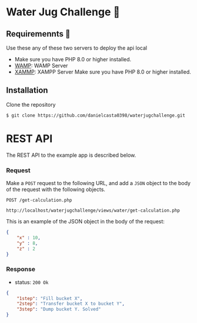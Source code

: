 # Water Jug Challenge 🚀

## Requiremennts 📙
Use these any of these two servers to deploy the api local
* Make sure you have PHP 8.0 or higher installed.
* [WAMP](https://www.wampserver.com/en/): WAMP Server
* [XAMMP](https://www.apachefriends.org/es/index.html): XAMPP Server
Make sure you have PHP 8.0 or higher installed.

## Installation
Clone the repository 
```
$ git clone https://github.com/danielcasta0398/waterjugchallenge.git
```
# REST API
The REST API to the example app is described below.
### Request

Make a ``POST`` request to the following URL, and add a ``JSON`` object to the body of the request with the following objects.

`POST /get-calculation.php`

    http://localhost/waterjugchallenge/views/water/get-calculation.php

This is an example of the JSON object in the body of the request:

```json
{
    "x" : 10,
    "y" : 8,
    "z" : 2
}
```

### Response

* status: `200 Ok`

```json
{
    "1step": "Fill bucket X",
    "2step": "Transfer bucket X to bucket Y",
    "3step": "Dump bucket Y. Solved"
}
```
